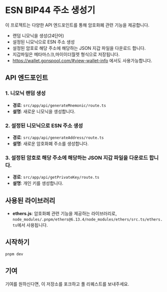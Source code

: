 # ESN BIP44 주소 생성기

이 프로젝트는 다양한 API 엔드포인트를 통해 암호화폐 관련 기능을 제공합니다. 
- 랜덤 니모닉을 생성(24단어)
- 설정된 니모닉으로 ESN 주소 생성
- 설정된 암호로 해당 주소에 해당하는 JSON 지갑 파일을 다운로드 합니다. 
- 지갑파일은 메타마스크,마이이더월렛 형식으로 저장됩니다.
- https://wallet.gonspool.com/#view-wallet-info 에서도 사용가능합니다.

## API 엔드포인트

### 1. 니모닉 랜덤 생성
- **경로**: `src/app/api/generateMnemonic/route.ts`
- **설명**: 새로운 니모닉을 생성합니다.

### 2. 설정된 니모닉으로 ESN 주소 생성
- **경로**: `src/app/api/generateAddress/route.ts`
- **설명**: 새로운 암호화폐 주소를 생성합니다.

### 3. 설정된 암호로 해당 주소에 해당하는 JSON 지갑 파일을 다운로드 합니다. 
- **경로**: `src/app/api/getPrivateKey/route.ts`
- **설명**: 개인 키를 생성합니다.

## 사용된 라이브러리

- **ethers.js**: 암호화폐 관련 기능을 제공하는 라이브러리로, `node_modules/.pnpm/ethers@6.13.4/node_modules/ethers/src.ts/ethers.ts`에서 사용됩니다.

## 시작하기

```bash
pnpm dev
```

## 기여

기여를 원하신다면, 이 저장소를 포크하고 풀 리퀘스트를 보내주세요.
